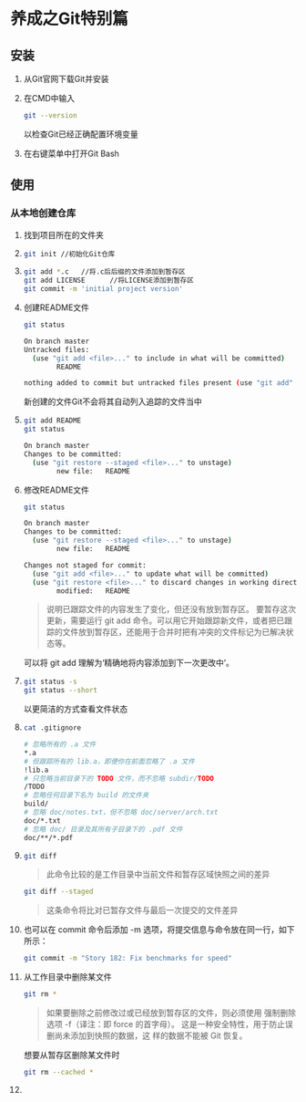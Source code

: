 # 养成之Git特别篇

[^简介]:这篇学习笔记记录了一个菜鸟的成长过程



## 安装

1. 从Git官网下载Git并安装

2. 在CMD中输入

   ```bash
   git --version
   ```

   以检查Git已经正确配置环境变量

3. 在右键菜单中打开Git Bash

## 使用

### 从本地创建仓库

1. 找到项目所在的文件夹

2. ```bash
   git init	//初始化Git仓库
   ```

3. ```bash
   git add *.c   //将.c后后缀的文件添加到暂存区
   git add LICENSE		//将LICENSE添加到暂存区
   git commit -m 'initial project version'
   ```

4. 创建README文件

   ```bash
   git status
   ```

   ```bash
   On branch master
   Untracked files:
     (use "git add <file>..." to include in what will be committed)
           README
   
   nothing added to commit but untracked files present (use "git add" to track)
   
   ```

   新创建的文件Git不会将其自动列入追踪的文件当中

5. ```bash
   git add README
   git status
   ```

   ```bash
   On branch master
   Changes to be committed:
     (use "git restore --staged <file>..." to unstage)
           new file:   README
   ```

6. 修改README文件

   ```bash
   git status
   ```

   ```bash
   On branch master
   Changes to be committed:
     (use "git restore --staged <file>..." to unstage)
           new file:   README
   
   Changes not staged for commit:
     (use "git add <file>..." to update what will be committed)
     (use "git restore <file>..." to discard changes in working directory)
           modified:   README
   ```

   > 说明已跟踪文件的内容发生了变化，但还没有放到暂存区。 要暂存这次更新，需要运行 git add 命令。可以用它开始跟踪新文件，或者把已跟踪的文件放到暂存区，还能用于合并时把有冲突的文件标记为已解决状态等。

   可以将 git add 理解为‘精确地将内容添加到下一次更改中’。

7. ```bash
   git status -s
   git status --short
   ```

   以更简洁的方式查看文件状态

8. ```bash
   cat .gitignore
   ```

   ```bash
   # 忽略所有的 .a 文件
   *.a
   # 但跟踪所有的 lib.a，即便你在前面忽略了 .a 文件
   !lib.a
   # 只忽略当前目录下的 TODO 文件，而不忽略 subdir/TODO
   /TODO
   # 忽略任何目录下名为 build 的文件夹
   build/
   # 忽略 doc/notes.txt，但不忽略 doc/server/arch.txt
   doc/*.txt
   # 忽略 doc/ 目录及其所有子目录下的 .pdf 文件
   doc/**/*.pdf
   ```

9. ```bash
   git diff
   ```

   > 此命令比较的是工作目录中当前文件和暂存区域快照之间的差异

   

   ```bash
   git diff --staged
   ```

   > 这条命令将比对已暂存文件与最后一次提交的文件差异

   

10. 也可以在 commit 命令后添加 -m 选项，将提交信息与命令放在同一行，如下所示：

    ```bash
    git commit -m "Story 182: Fix benchmarks for speed"
    ```

11. 从工作目录中删除某文件

    ```bash
    git rm *
    ```

    >  如果要删除之前修改过或已经放到暂存区的文件，则必须使用 强制删除选项 -f（译注：即 force 的首字母）。 这是一种安全特性，用于防止误删尚未添加到快照的数据，这 样的数据不能被 Git 恢复。

    想要从暂存区删除某文件时

    ```bash
    git rm --cached *
    ```

12. 